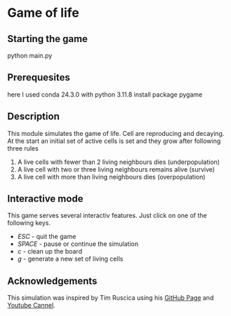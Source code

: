 # Game of life

## Starting the game

python main.py

## Prerequesites

here I used conda 24.3.0 with python 3.11.8
install package pygame

## Description

This module simulates the game of life. Cell are reproducing and decaying. At the start an initial set of active cells is set and they grow after following three rules

1. A live cells with fewer than 2 living neighbours dies (underpopulation)
2. A live cell with two or three living neighbours remains alive (survive)
3. A live cell with more than living neighbours dies (overpopulation)

## Interactive mode

This game serves several interactiv features. Just click on one of the following keys.

- _ESC_ - quit the game
- _SPACE_ - pause or continue the simulation
- _c_ - clean up the board
- _g_ - generate a new set of living cells

## Acknowledgements

This simulation was inspired by Tim Ruscica using his [GitHub Page](https://github.com/techwithtim/Conways-Game-Of-Life) and [Youtube Cannel](https://www.youtube.com/watch?v=YDKuknw9WGs&t=1614s).
